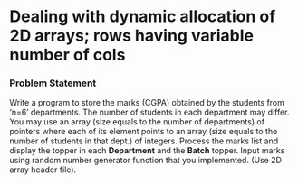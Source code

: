 # Dealing with dynamic allocation of 2D arrays; rows having variable number of cols

### Problem Statement

Write a program to store the marks (CGPA) obtained by the students from ‘n=6’ departments. 
The number of students in each department may differ. You may use an array (size equals to the number of departments) of pointers where each of its element points to 
an array (size equals to the number of students in that dept.) of integers. 
Process the marks list and display the topper in each **Department** and the **Batch** topper. Input marks using random number generator function that you implemented. 
(Use 2D array header file).
